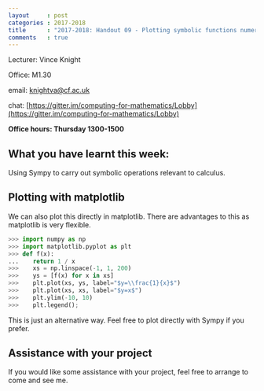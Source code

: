 ```yaml
---
layout     : post
categories : 2017-2018
title      : "2017-2018: Handout 09 - Plotting symbolic functions numerically"
comments   : true
---
```


Lecturer: Vince Knight

Office: M1.30

email: knightva@cf.ac.uk

chat: [https://gitter.im/computing-for-mathematics/Lobby](https://gitter.im/computing-for-mathematics/Lobby)

**Office hours: Thursday 1300-1500**

## What you have learnt this week:

Using Sympy to carry out symbolic operations relevant to calculus.

## Plotting with matplotlib

We can also plot this directly in matplotlib. There are advantages to this as
matplotlib is very flexible.

```python
>>> import numpy as np
>>> import matplotlib.pyplot as plt
>>> def f(x):
...    return 1 / x
>>>    xs = np.linspace(-1, 1, 200)
>>>    ys = [f(x) for x in xs]
>>>    plt.plot(xs, ys, label="$y=\\frac{1}{x}$")
>>>    plt.plot(xs, xs, label="$y=x$")
>>>    plt.ylim(-10, 10)
>>>    plt.legend();

```

This is just an alternative way. Feel free to plot directly with Sympy if you
prefer.

## Assistance with your project

If you would like some assistance with your project, feel free to arrange to
come and see me.
